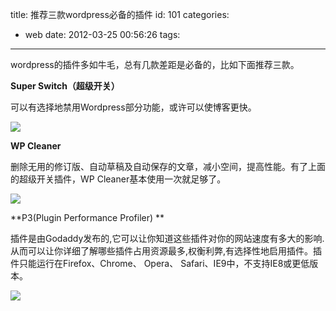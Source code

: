 title: 推荐三款wordpress必备的插件
id: 101
categories:
  - web
date: 2012-03-25 00:56:26
tags:
---

wordpress的插件多如牛毛，总有几款差距是必备的，比如下面推荐三款。

**Super Switch（超级开关）**

可以有选择地禁用Wordpress部分功能，或许可以使博客更快。

[![](http://m1.img.libdd.com/farm4/2012/0821/18/15FAD1CBC76B3FFACF8A79B5D95B7B4B3AE1265EF698_411_422.JPEG)</img>](http://dapeng.me/wp-content/uploads/2012/03/20120325004212.jpg)

**WP Cleaner**

删除无用的修订版、自动草稿及自动保存的文章，减小空间，提高性能。有了上面的超级开关插件，WP Cleaner基本使用一次就足够了。

[![](http://m3.img.libdd.com/farm5/2012/0821/18/0512FC71C2EC2A3FF023F2CA429486FB7B17385EF698_411_391.JPEG)</img>](http://dapeng.me/wp-content/uploads/2012/03/20120325004043.jpg)

**P3(Plugin Performance Profiler) **

插件是由Godaddy发布的,它可以让你知道这些插件对你的网站速度有多大的影响.从而可以让你详细了解哪些插件占用资源最多,权衡利弊,有选择性地启用插件。插件只能运行在Firefox、Chrome、 Opera、 Safari、IE9中，不支持IE8或更低版本。

[![](http://m3.img.libdd.com/farm4/2012/0822/04/DAD11DE7A78DAFAAACA2F02581A729920BC8EE8D7D8E_500_245.jpg)</img>](http://dapeng.me/wp-content/uploads/2012/03/20120325004252.jpg)